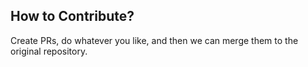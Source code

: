 ## How to Contribute?

Create PRs, do whatever you like, and then we can merge them to the original repository.
